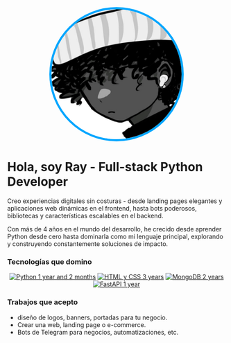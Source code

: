 <div align="center">
    <img src="./public/rblez.jpg" alt="Ray" height="300" style="border-radius: 50%; border: 5px solid #00A6FF">
</div>


# **Hola, soy Ray** - Full-stack Python Developer

Creo experiencias digitales sin costuras - desde landing pages elegantes y aplicaciones web dinámicas en el frontend, hasta bots poderosos, bibliotecas y características escalables en el backend.

Con más de 4 años en el mundo del desarrollo, he crecido desde aprender Python desde cero hasta dominarla como mi lenguaje principal, explorando y construyendo constantemente soluciones de impacto.


### **Tecnologías que domino**

<div align="center">
    <a href="https://www.python.org/"><img src="https://img.shields.io/badge/Python-1.1%20y%202%20months-FFD700?style=for-the-badge&logo=python&logoColor=white" alt="Python 1 year and 2 months" /></a>
    <a href="https://www.w3.org/html/"><img src="https://img.shields.io/badge/HTML%2FCSS-3%20años-00BFFF?style=for-the-badge&logo=html5&logoColor=white" alt="HTML y CSS 3 years" /></a>
    <a href="https://www.mongodb.com/"><img src="https://img.shields.io/badge/MongoDB-2%20años-00A6FF?style=for-the-badge&logo=mongodb&logoColor=white" alt="MongoDB 2 years" /></a>
    <a href="https://fastapi.tiangolo.com/"><img src="https://img.shields.io/badge/FastAPI-1%20año-00BFFF?style=for-the-badge&logo=fastapi&logoColor=white" alt="FastAPI 1 year" /></a>
</div>

### **Trabajos que acepto**

- diseño de logos, banners, portadas para tu negocio.
- Crear una web, landing page o e-commerce.
- Bots de Telegram para negocios, automatizaciones, etc.